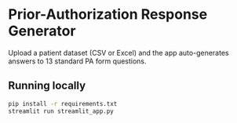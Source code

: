 # Prior-Authorization Response Generator

Upload a patient dataset (CSV or Excel) and the app auto-generates
answers to 13 standard PA form questions.

## Running locally

```bash
pip install -r requirements.txt
streamlit run streamlit_app.py